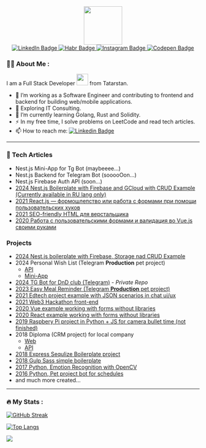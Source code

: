 <div id="header" align="center">
  <img src="https://media.giphy.com/media/v1.Y2lkPTc5MGI3NjExNjRhaGNsN2RrZzA4MWliZGU3ajE0N3dmbTZtenVpYjgzeDdmbGRpdiZlcD12MV9pbnRlcm5hbF9naWZfYnlfaWQmY3Q9Zw/HzPtbOKyBoBFsK4hyc/giphy.gif" width="100"/>

  <div id="badges">
    <a href="https://www.linkedin.com/in/fedor-rychkov-084a88123/">
      <img src="https://img.shields.io/badge/LinkedIn-blue?style=for-the-badge&logo=linkedin&logoColor=white" alt="LinkedIn Badge"/>
    </a>
    <a href="https://habr.com/ru/users/StonedCatt/publications/articles/">
      <img src="https://img.shields.io/badge/Habr-blue?style=for-the-badge&logo=habr&logoColor=white" alt="Habr Badge"/>
    </a>
    <a href="https://www.instagram.com/stonedcatt/">
      <img src="https://img.shields.io/badge/Instagram-pink?style=for-the-badge&logo=instagram" alt="Instagram Badge"/>
    </a>
    <a href="https://codepen.io/fedorrychkov/pens/public">
      <img src="https://img.shields.io/badge/CodePen-black?style=for-the-badge&logo=codepen" alt="Codepen Badge"/>
    </a>
  </div>
</div>

### :man_technologist: About Me :
I am a Full Stack Developer <img src="https://media.giphy.com/media/WUlplcMpOCEmTGBtBW/giphy.gif" width="30"> from Tatarstan.
- :telescope: I’m working as a Software Engineer and contributing to frontend and backend for building web/mobile applications.
- :seedling: Exploring IT Consulting.
- 🌱 I’m currently learning Golang, Rust and Solidity.
- :zap: In my free time, I solve problems on LeetCode and read tech articles.
- :mailbox: How to reach me: [![Linkedin Badge](https://img.shields.io/badge/-fedorrychkov-blue?style=flat&logo=Linkedin&logoColor=white)](https://www.linkedin.com/in/fedor-rychkov-084a88123/)

---

### 🤔 Tech Articles

- Nest.js Mini-App for Tg Bot (maybeeee...)
- Nest.js Backend for Telegram Bot (sooooOon...)
- Nest.js Firebase Auth API (soon...)
- [2024 Nest.js Boilerplate with Firebase and GCloud with CRUD Example (Currently available in RU lang only)](./articles/nestjs-boilerplate-startup/ARTICLE_RU.md)
- [2021 React.js — формошлепство или работа с формами при помощи пользовательских хуков](https://habr.com/ru/articles/523256/)
- [2021 SEO-friendly HTML для верстальщика
](https://habr.com/ru/articles/538892/)
- [2020 Работа с пользовательскими формами и валидация во Vue.js своими руками](https://medium.com/@fedorrychkov/%D1%80%D0%B0%D0%B1%D0%BE%D1%82%D0%B0-%D1%81-%D0%BF%D0%BE%D0%BB%D1%8C%D0%B7%D0%BE%D0%B2%D0%B0%D1%82%D0%B5%D0%BB%D1%8C%D1%81%D0%BA%D0%B8%D0%BC%D0%B8-%D1%84%D0%BE%D1%80%D0%BC%D0%B0%D0%BC%D0%B8-%D0%B8-%D0%B2%D0%B0%D0%BB%D0%B8%D0%B4%D0%B0%D1%86%D0%B8%D1%8F-%D0%B2%D0%BE-vue-js-%D1%81%D0%B2%D0%BE%D0%B8%D0%BC%D0%B8-%D1%80%D1%83%D0%BA%D0%B0%D0%BC%D0%B8-e07c2188476c)

### Projects
- [2024 Nest.js boilerplate with Firebase, Storage nad CRUD Example](https://github.com/Fedorrychkov/nestjs-startup-boilerplate)
- 2024 Personal Wish List (Telegram **Production** pet project)
  - [API](https://github.com/Fedorrychkov/personal-wish-list-bot)
  - [Mini-App](https://github.com/Fedorrychkov/personal-wish-mini-tg-app)
- [2024 TG Bot for DnD club (Telegram)](http://github.com/DobroEternalLegacy/dnd-eternal-bot) - *Private Repo*
- [2023 Easy Meal Reminder (Telegram **Production** pet project)](https://github.com/Fedorrychkov/easy-meal-reminder)
- [2021 Edtech project example with JSON scenarios in chat ui/ux](https://github.com/Fedorrychkov/inmind-web)
- [2021 Web3 Hackathon front-end](https://github.com/Fedorrychkov/metaverse-sharing-web)
- [2020 Vue example working with forms without libraries](https://github.com/Fedorrychkov/vue-simple-work-with-forms)
- [2020 React example working with forms without libraries](https://github.com/Fedorrychkov/react-custom-forms-article)
- [2019 Raspbery Pi project in Python + JS for camera bullet time (not finished)](https://github.com/Fedorrychkov/pi-bullet-worker)
- 2018 Diploma (CRM project) for local company
  - [Web](https://github.com/Fedorrychkov/mobicrm-front-angular)
  - [API](https://github.com/Fedorrychkov/mobicrm-back)
- [2018 Express Sequlize Boilerplate project](https://github.com/Fedorrychkov/node-express-sequelize-boilerplate)
- [2018 Gulp Sass simple boilerplate](https://github.com/Fedorrychkov/gulp-sass-simple-boilerplate)
- [2017 Python, Emotion Recognition with OpenCV](https://github.com/Fedorrychkov/EmotionRecognition)
- [2016 Python, Pet project bot for schedules](https://github.com/Fedorrychkov/kpfuttbot)
- and much more created...

---

### :fire: My Stats :
[![GitHub Streak](http://github-readme-streak-stats.herokuapp.com?user=fedorrychkov&theme=dark&background=000000)](https://git.io/streak-stats)

[![Top Langs](https://github-readme-stats.vercel.app/api/top-langs/?username=fedorrychkov&layout=compact&theme=vision-friendly-dark)](https://github.com/anuraghazra/github-readme-stats)

![](https://leetcard.jacoblin.cool/fedorrychkov)
